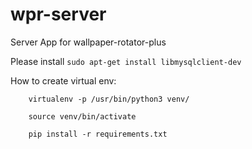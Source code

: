 # wpr-server

Server App for wallpaper-rotator-plus

Please install `sudo apt-get install libmysqlclient-dev`

How to create virtual env: 

        virtualenv -p /usr/bin/python3 venv/
        
        source venv/bin/activate
        
        pip install -r requirements.txt
